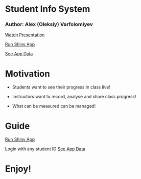# Student Info System
### Author: Alex (Oleksiy) Varfolomiyev

[Watch Presentation]( http://rpubs.com/AlexVarfolomiyev/StudentInformationSystem)

[Run Shiny App]( https://oleksiy-varfolomiyev.shinyapps.io/Math_111-105)

[See App Data](http://bit.ly/1Rt6QHR)

# Motivation

- Students want to see their progress in class live!

- Instructors want to record, analyse and share class progress!

- What can be measured can be managed!

# Guide

[Run Shiny App]( https://oleksiy-varfolomiyev.shinyapps.io/Math_111-105)

Login with any student ID
[See App Data](http://bit.ly/1Rt6QHR)

# Enjoy!

